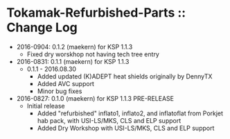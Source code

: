 # Tokamak-Refurbished-Parts :: Change Log

* 2016-0904: 0.1.2 (maekern) for KSP 1.1.3
	+ Fixed dry worskhop not having tech tree entry
* 2016-0831: 0.1.1 (maekern) for KSP 1.1.3
	+ 0.1.1 - 2016.08.30
		- Added updated (K)ADEPT heat shields originally by DennyTX
		- Added AVC support
		- Minor bug fixes
* 2016-0827: 0.1.0 (maekern) for KSP 1.1.3 PRE-RELEASE
	+ Initial release
		- Added "refurbished" inflato1, inflato2, and inflatoflat from Porkjet hab pack, with USI-LS/MKS, CLS and ELP support
		- Added Dry Workshop with USI-LS/MKS, CLS and ELP support
